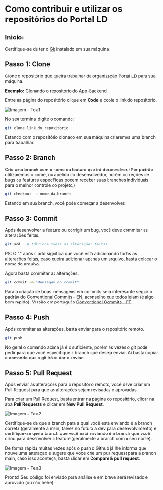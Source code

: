 # Como contribuir e utilizar os repositórios do Portal LD

## Inicio:

Certifique-se de ter o [Git](https://git-scm.com/) instalado em sua máquina.

## Passo 1: Clone
Clone o repositório que queira trabalhar da organização [Portal LD](https://github.com/orgs/PortalLD/repositories) para sua máquina.

**Exemplo:** Clonando o repositório do App-Backend

Entre na página do repositório clique em **Code** e copie o link do repositório.

![Imagem - Tela1](https://marlonhenq.dev/repositorio/imagens/images-portalld/image.png)


No seu terminal digite o comando:

```bash
git clone link_do_repositorio
```

Estando com o repositório clonado em sua máquina criaremos uma branch para trabalhar.

## Passo 2: Branch
Crie uma branch com o nome da feature que irá desenvolver.
(Por padrão utilizaremos o nome, ou apelido do desenvolvedor, porém correções de bugs ou features específicas podem receber suas branches individuais para o melhor controle do projeto.)

```bash
git checkout -b nome_da_branch
```

Estando em sua branch, você pode começar a desenvolver.

## Passo 3: Commit
Após desenvolver a feature ou corrigir um bug, você deve commitar as alterações feitas.

```bash
git add . # Adiciona todas as alterações feitas
```

PS: O "." após o add significa que você está adicionando todas as alterações feitas, caso queira adicionar apenas um arquivo, basta colocar o nome do arquivo.

Agora basta commitar as alterações.

```bash
git commit -m "Mensagem do commit" 
```

Para a criação de boas mensagens em commits será interesante seguir o padrão do [Conventional Commits - EN](https://www.conventionalcommits.org/en/v1.0.0/), aconselho que todos leiam (é algo bem rápido). Versão em português [Conventional Commits - PT](https://www.conventionalcommits.org/pt-br/v1.0.0/).

## Passo 4: Push

Após commitar as alterações, basta enviar para o repositório remoto.

```bash
git push
```

No geral o comando acima já é o suficiente, porém as vezes o git pode pedir para que você especifique a branch que deseja enviar. Ai basta copiar o comando que o git irá te dar e enviar.

## Passo 5: Pull Request

Após enviar as alterações para o repositório remoto, você deve criar um Pull Request para que as alterações sejam revisadas e aprovadas.

Para criar um Pull Request, basta entrar na página do repositório, clicar na aba **Pull Requests** e clicar em **New Pull Request**.

![Imagem - Tela2](https://marlonhenq.dev/repositorio/imagens/images-portalld/image-1.png)

Certifique-se de que a branch para a qual você está enviando é a branch correta (geralmente a main, talvez no futuro a dev para desenvolvimento) e certifique-se que a branch que você está enviando é a branch que você criou para desenvolver a feature (geralmente a branch com o seu nome).

De forma rápida muitas vezes após o push o Github já lhe informa que houve uma alteração e sugere que você crie um pull request para a branch main, caso isso aconteça, basta clicar em **Compare & pull request**.

![Imagem - Tela3](https://marlonhenq.dev/repositorio/imagens/images-portalld/image-2.png)

Pronto! Seu código foi enviado para análise e em breve será revisado e aprovado (ou não hehe).